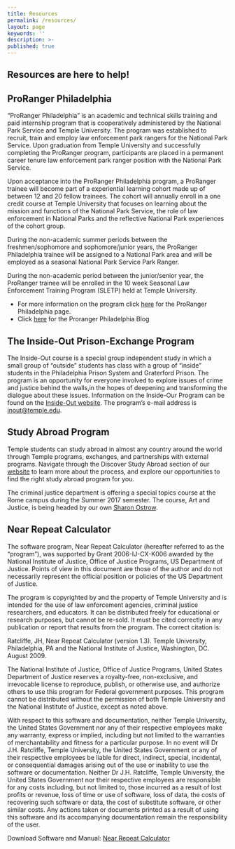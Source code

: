 ```yaml
---
title: Resources
permalink: /resources/
layout: page
keywords: ''
description: >-
published: true
---
```

## Resources are here to help!

## ProRanger Philadelphia

“ProRanger Philadelphia” is an academic and technical skills training and paid internship program that is cooperatively administered by the National Park Service and Temple University. The program was established to recruit, train and employ law enforcement park rangers for the National Park Service. Upon graduation from Temple University and successfully completing the ProRanger program, participants are placed in a permanent career tenure law enforcement park ranger position with the  National Park Service.

Upon acceptance into the ProRanger Philadelphia program, a ProRanger trainee will become part of a experiential learning cohort made up of between 12 and 20 fellow trainees. The cohort will annually enroll in a one credit course at Temple University that focuses on learning about the mission and functions of the National Park Service, the role of law enforcement in National Parks and the reflective National Park experiences of the cohort group.

During the non-academic summer periods between the freshmen/sophomore and sophomore/junior years, the ProRanger Philadelphia trainee will be assigned to a National Park area and will be employed as a seasonal National Park Service Park Ranger.

During the non-academic period between the junior/senior year, the ProRanger trainee will be enrolled in the 10 week Seasonal Law Enforcement Training Program (SLETP) held at Temple University.

- For more information on the program click [here](http://www.temple.edu/provost/university-college/proranger/) for the ProRanger Philadelphia page.
- Click [here](http://prorangerphila.blogspot.com/) for the Proranger Philadelphia Blog

## The Inside-Out Prison-Exchange Program

The Inside-Out course is a special group independent study in which a small group of “outside” students has class with a group of “inside” students in the Philadelphia Prison System and Graterford Prison. The program is an opportunity for everyone involved to explore issues of crime and justice behind the walls,in the hopes of deepening and transforming the dialogue about these issues. Information on the Inside-Our Program can be found on the [Inside-Out website](http://www.insideoutcenter.org/). The program’s e-mail address is [inout@temple.edu](mailto:inout@temple.edu).

## Study Abroad Program

Temple students can study abroad in almost any country around the world through Temple programs, exchanges, and partnerships with external programs. Navigate through the Discover Study Abroad section of our [website](https://studyabroad.temple.edu/) to learn more about the process, and explore our opportunities to find the right study abroad program for you.

The criminal justice department is offering a special topics course at the Rome campus during the Summer 2017 semester.  The course, Art and Justice, is being headed by our own [Sharon Ostrow](mailto:scostrow@temple.edu).

## Near Repeat Calculator

The software program, Near Repeat Calculator (hereafter referred to as the “program”), was supported by Grant 2006-IJ-CX-K006 awarded by the National Institute of Justice, Office of Justice Programs, US Department of Justice. Points of view in this document are those of the author and do not necessarily represent the official position or policies of the US Department of Justice.

The program is copyrighted by and the property of Temple University and is intended for the use of law enforcement agencies, criminal justice researchers, and educators. It can be distributed freely for educational or research purposes, but cannot be re-sold. It must be cited correctly in any publication or report that results from the program. The correct citation is:

Ratcliffe, JH, Near Repeat Calculator (version 1.3). Temple University, Philadelphia, PA and the National Institute of Justice, Washington, DC. August 2009.

The National Institute of Justice, Office of Justice Programs, United States Department of Justice reserves a royalty-free, non-exclusive, and irrevocable license to reproduce, publish, or otherwise use, and authorize others to use this program for Federal government purposes. This program cannot be distributed without the permission of both Temple University and the National Institute of Justice, except as noted above.

With respect to this software and documentation, neither Temple University, the United States Government nor any of their respective employees make any warranty, express or implied, including but not limited to the warranties of merchantability and fitness for a particular purpose. In no event will Dr J.H. Ratcliffe, Temple University, the United States Government or any of their respective employees be liable for direct, indirect, special, incidental, or consequential damages arising out of the use or inability to use the software or documentation. Neither Dr J.H. Ratcliffe, Temple University, the United States Government nor their respective employees are responsible for any costs including, but not limited to, those incurred as a result of lost profits or revenue, loss of time or use of software, loss of data, the costs of recovering such software or data, the cost of substitute software, or other similar costs. Any actions taken or documents printed as a result of using this software and its accompanying documentation remain the responsibility of the user.

Download Software and Manual: [Near Repeat Calculator](http://www.cla.temple.edu/cj/files/2015/07/Near-Repeat-Calculator.zip)

